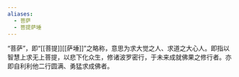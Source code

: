 ```yaml
---
aliases:
  - 菩萨
  - 菩提萨埵
---
```


“菩萨”，即“[[菩提]][[萨埵]]”之略称，意思为求大觉之人、求道之大心人。即指以智慧上求无上菩提，以悲下化众生，修诸波罗密行，于未来成就佛果之修行者。亦即自利利他二行圆满、勇猛求成佛者。
